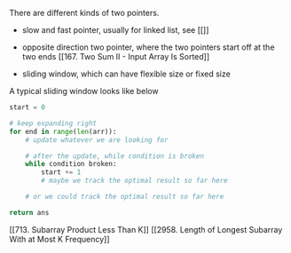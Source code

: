 There are different kinds of two pointers.
* slow and fast pointer, usually for linked list, see [[]]



* opposite direction two pointer, where the two pointers start off at the two ends
[[167. Two Sum II - Input Array Is Sorted]]



* sliding window, which can have flexible size or fixed size

A typical sliding window looks like below

```python
start = 0

# keep expanding right
for end in range(len(arr)):
	# update whatever we are looking for

	# after the update, while condition is broken
	while condition broken:
		start += 1
		# maybe we track the optimal result so far here

	# or we could track the optimal result so far here

return ans
```


[[713. Subarray Product Less Than K]]
[[2958. Length of Longest Subarray With at Most K Frequency]]
